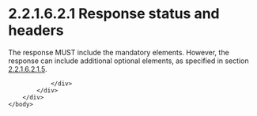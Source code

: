 <html dir="LTR" xmlns:mshelp="http://msdn.microsoft.com/mshelp" xmlns:ddue="http://ddue.schemas.microsoft.com/authoring/2003/5" xmlns:xlink="http://www.w3.org/1999/xlink" xmlns:tool="http://www.microsoft.com/tooltip">
    <head>
        <meta http-equiv="Content-Type" content="text/html; CHARSET=utf-8"></meta>
        <meta name="save" content="history"></meta>
        <title>2.2.1.6.2.1 Response status and headers</title>
        <xml>
            <mshelp:toctitle title="2.2.1.6.2.1 Response status and headers"></mshelp:toctitle>
            <mshelp:rltitle title="[MS-SSAS8]: Response status and headers"></mshelp:rltitle>
            <mshelp:keyword index="A" term="ec11bcd9-ca2d-42fc-9f7c-581072f40ae2"></mshelp:keyword>
            <mshelp:attr name="DCSext.ContentType" value="open specification"></mshelp:attr>
            <mshelp:attr name="AssetID" value="ec11bcd9-ca2d-42fc-9f7c-581072f40ae2"></mshelp:attr>
            <mshelp:attr name="TopicType" value="kbRef"></mshelp:attr>
            <mshelp:attr name="DCSext.Title" value="[MS-SSAS8]: Response status and headers" />
        </xml>
    </head>
    <body>
        <div id="header">
            <h1 class="heading">2.2.1.6.2.1 Response status and headers</h1>
        </div>
        <div id="mainSection">
            <div id="mainBody">
                <div id="allHistory" class="saveHistory"></div>
                <div id="sectionSection0" class="section" name="collapseableSection">
                    

<p>The response MUST include the mandatory elements. However,
the response can include additional optional elements, as specified in section <a href="37d5701b-dc9f-4f28-896c-33eee9d57076.md">2.2.1.6.2.1.5</a>.</p>


                </div>
            </div>
        </div>
    </body>
</html>